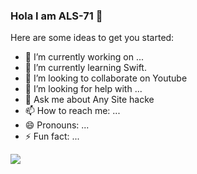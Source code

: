 ### Hola I am ALS-71 👋

Here are some ideas to get you started:

- 🔭 I’m currently working on ...
- 🌱 I’m currently learning Swift.
- 👯 I’m looking to collaborate on Youtube
- 🤔 I’m looking for help with ...
- 💬 Ask me about Any Site hacke 
- 📫 How to reach me: ...
- 😄 Pronouns: ...
- ⚡ Fun fact: ...
<img src="https://github-readme-stats.vercel.app/api?username=als-71&&show_icons=true&title_color=ffffff&icon_color=bb2acf&text_color=daf7dc&bg_color=151515">
